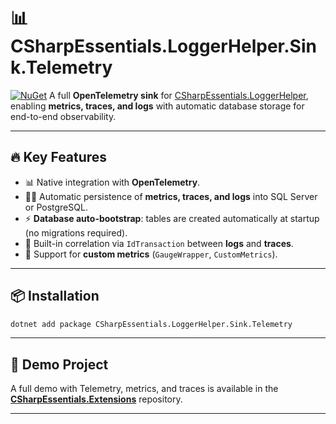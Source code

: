 # 📊 CSharpEssentials.LoggerHelper.Sink.Telemetry

[![NuGet](https://img.shields.io/nuget/v/CSharpEssentials.LoggerHelper.Telemetry.svg)](https://www.nuget.org/packages/CSharpEssentials.LoggerHelper.Telemetry)
A full **OpenTelemetry sink** for [CSharpEssentials.LoggerHelper](https://github.com/alexbypa/CSharp.Essentials), enabling **metrics, traces, and logs** with automatic database storage for end-to-end observability.

---

## 🔥 Key Features

* 📊 Native integration with **OpenTelemetry**.
* 🐘💾 Automatic persistence of **metrics, traces, and logs** into SQL Server or PostgreSQL.
* ⚡ **Database auto-bootstrap**: tables are created automatically at startup (no migrations required).
* 🔗 Built-in correlation via `IdTransaction` between **logs** and **traces**.
* 🔧 Support for **custom metrics** (`GaugeWrapper`, `CustomMetrics`).

---

## 📦 Installation

```bash
dotnet add package CSharpEssentials.LoggerHelper.Sink.Telemetry
```

---

## 🚀 Demo Project

A full demo with Telemetry, metrics, and traces is available in the [**CSharpEssentials.Extensions**](https://github.com/alexbypa/Csharp.Essentials.Extensions/tree/main) repository.

---
